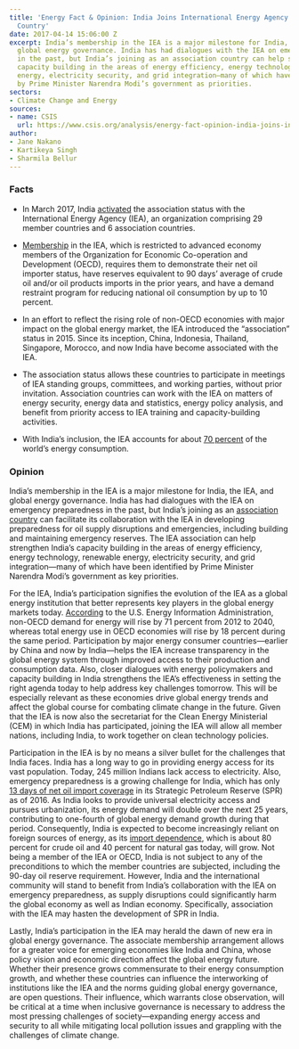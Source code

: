 ```yaml
---
title: 'Energy Fact & Opinion: India Joins International Energy Agency as an Association
  Country'
date: 2017-04-14 15:06:00 Z
excerpt: India’s membership in the IEA is a major milestone for India, the IEA, and
  global energy governance. India has had dialogues with the IEA on emergency preparedness
  in the past, but India’s joining as an association country can help strengthen India’s
  capacity building in the areas of energy efficiency, energy technology, renewable
  energy, electricity security, and grid integration—many of which have been identified
  by Prime Minister Narendra Modi’s government as priorities.
sectors:
- Climate Change and Energy
sources:
- name: CSIS
  url: https://www.csis.org/analysis/energy-fact-opinion-india-joins-international-energy-agency-association-country?utm_source=CSIS+All&utm_campaign=0b1c809846-EMAIL_CAMPAIGN_2017_03_04&utm_medium=email&utm_term=0_f326fc46b6-0b1c809846-
author:
- Jane Nakano
- Kartikeya Singh
- Sharmila Bellur
---
```


<h3><strong>Facts</strong></h3>

* In March 2017, India [activated](https://www.iea.org/newsroom/news/2017/march/india-joins-iea-family-a-major-milestone-for-global-energy-governance.html) the association status with the International Energy Agency (IEA), an organization comprising 29 member countries and 6 association countries.

* [Membership](https://www.iea.org/about/faqs/membership/) in the IEA, which is restricted to advanced economy members of the Organization for Economic Co-operation and Development (OECD), requires them to demonstrate their net oil importer status, have reserves equivalent to 90 days’ average of crude oil and/or oil products imports in the prior years, and have a demand restraint program for reducing national oil consumption by up to 10 percent.

* In an effort to reflect the rising role of non-OECD economies with major impact on the global energy market, the IEA introduced the “association” status in 2015. Since its inception, China, Indonesia, Thailand, Singapore, Morocco, and now India have become associated with the IEA.

* The association status allows these countries to participate in meetings of IEA standing groups, committees, and working parties, without prior invitation. Association countries can work with the IEA on matters of energy security, energy data and statistics, energy policy analysis, and benefit from priority access to IEA training and capacity-building activities.

* With India’s inclusion, the IEA accounts for about [70 percent](http://economictimes.indiatimes.com/news/politics-and-nation/india-becomes-associate-member-of-international-energy-agency/articleshow/57925914.cms) of the world’s energy consumption.

<h3><strong>Opinion</strong></h3>

India’s membership in the IEA is a major milestone for India, the IEA, and global energy governance. India has had dialogues with the IEA on emergency preparedness in the past, but India’s joining as an [association country](https://www.iea.org/topics/engagementworldwide/subtopics/association/) can facilitate its collaboration with the IEA in developing preparedness for oil supply disruptions and emergencies, including building and maintaining emergency reserves. The IEA association can help strengthen India’s capacity building in the areas of energy efficiency, energy technology, renewable energy, electricity security, and grid integration—many of which have been identified by Prime Minister Narendra Modi’s government as key priorities.

For the IEA, India’s participation signifies the evolution of the IEA as a global energy institution that better represents key players in the global energy markets today. [According](https://www.eia.gov/outlooks/ieo/world.cfm) to the U.S. Energy Information Administration, non-OECD demand for energy will rise by 71 percent from 2012 to 2040, whereas total energy use in OECD economies will rise by 18 percent during the same period. Participation by major energy consumer countries—earlier by China and now by India—helps the IEA increase transparency in the global energy system through improved access to their production and consumption data. Also, closer dialogues with energy policymakers and capacity building in India strengthens the IEA’s effectiveness in setting the right agenda today to help address key challenges tomorrow. This will be especially relevant as these economies drive global energy trends and affect the global course for combating climate change in the future. Given that the IEA is now also the secretariat for the Clean Energy Ministerial (CEM) in which India has participated, joining the IEA will allow all member nations, including India, to work together on clean technology policies.

Participation in the IEA is by no means a silver bullet for the challenges that India faces. India has a long way to go in providing energy access for its vast population. Today, 245 million Indians lack access to electricity. Also, emergency preparedness is a growing challenge for India, which has only [13 days of net oil import coverage](https://www.eia.gov/todayinenergy/detail.php?id=27132) in its Strategic Petroleum Reserve (SPR) as of 2016. As India looks to provide universal electricity access and pursues urbanization, its energy demand will double over the next 25 years, contributing to one-fourth of global energy demand growth during that period. Consequently, India is expected to become increasingly reliant on foreign sources of energy, as its [import dependence](http://www.bp.com/content/dam/bp/pdf/energy-economics/statistical-review-2016/bp-statistical-review-of-world-energy-2016-full-report.pdf), which is about 80 percent for crude oil and 40 percent for natural gas today, will grow. Not being a member of the IEA or OECD, India is not subject to any of the preconditions to which the member countries are subjected, including the 90-day oil reserve requirement. However, India and the international community will stand to benefit from India’s collaboration with the IEA on emergency preparedness, as supply disruptions could significantly harm the global economy as well as Indian economy. Specifically, association with the IEA may hasten the development of SPR in India.

Lastly, India’s participation in the IEA may herald the dawn of new era in global energy governance. The associate membership arrangement allows for a greater voice for emerging economies like India and China, whose policy vision and economic direction affect the global energy future. Whether their presence grows commensurate to their energy consumption growth, and whether these countries can influence the interworking of institutions like the IEA and the norms guiding global energy governance, are open questions. Their influence, which warrants close observation, will be critical at a time when inclusive governance is necessary to address the most pressing challenges of society—expanding energy access and security to all while mitigating local pollution issues and grappling with the challenges of climate change.
